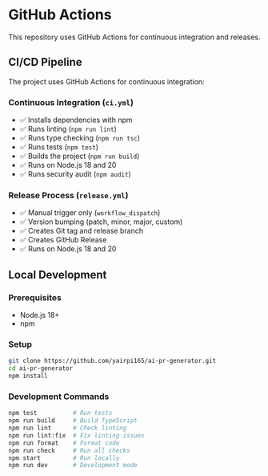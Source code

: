 # GitHub Actions

This repository uses GitHub Actions for continuous integration and releases.

## CI/CD Pipeline

The project uses GitHub Actions for continuous integration:

### Continuous Integration (`ci.yml`)
- ✅ Installs dependencies with npm
- ✅ Runs linting (`npm run lint`)
- ✅ Runs type checking (`npm run tsc`)
- ✅ Runs tests (`npm test`)
- ✅ Builds the project (`npm run build`)
- ✅ Runs on Node.js 18 and 20
- ✅ Runs security audit (`npm audit`)

### Release Process (`release.yml`)
- ✅ Manual trigger only (`workflow_dispatch`)
- ✅ Version bumping (patch, minor, major, custom)
- ✅ Creates Git tag and release branch
- ✅ Creates GitHub Release
- ✅ Runs on Node.js 18 and 20

## Local Development

### Prerequisites
- Node.js 18+
- npm

### Setup
```bash
git clone https://github.com/yairpi165/ai-pr-generator.git
cd ai-pr-generator
npm install
```

### Development Commands
```bash
npm test          # Run tests
npm run build     # Build TypeScript
npm run lint      # Check linting
npm run lint:fix  # Fix linting issues
npm run format    # Format code
npm run check     # Run all checks
npm start         # Run locally
npm run dev       # Development mode
``` 